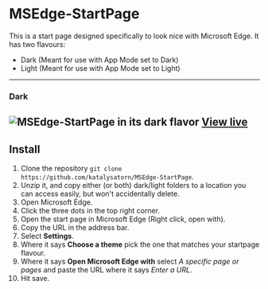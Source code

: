 [dark]: https://katalysatorn.github.io/MSEdge-StartPage/dark/
[darkImg]: https://katalysatorn.github.io/MSEdge-StartPage/docs/dark.png

# MSEdge-StartPage
This is a start page designed specifically to look nice with Microsoft Edge. It has two flavours:
* Dark (Meant for use with App Mode set to Dark)
* Light (Meant for use with App Mode set to Light)

---
### Dark
![MSEdge-StartPage in its dark flavor][darkImg]
[View live][dark]
---


## Install
1. Clone the repository `git clone https://github.com/katalysatorn/MSEdge-StartPage`.
2. Unzip it, and copy either (or both) dark/light folders to a location you can access easily, but won't accidentally delete.
3. Open Microsoft Edge.
4. Click the three dots in the top right corner.
5. Open the start page in Microsoft Edge (Right click, open with).
6. Copy the URL in the address bar.
7. Select **Settings**.
8. Where it says **Choose a theme** pick the one that matches your startpage flavour.
9. Where it says **Open Microsoft Edge with** select *A specific page or pages* and paste the URL where it says *Enter a URL*.
10. Hit save.
